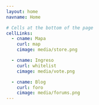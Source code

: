 ```yaml
---
layout: home
navname: Home

# Cells at the bottom of the page
cellLinks:
  - cname: Mapa
    curl: map
    cimage: media/store.png

  - cname: Ingreso
    curl: whitelist
    cimage: media/vote.png

  - cname: Blog
    curl: foro
    cimage: media/forums.png
---
```

